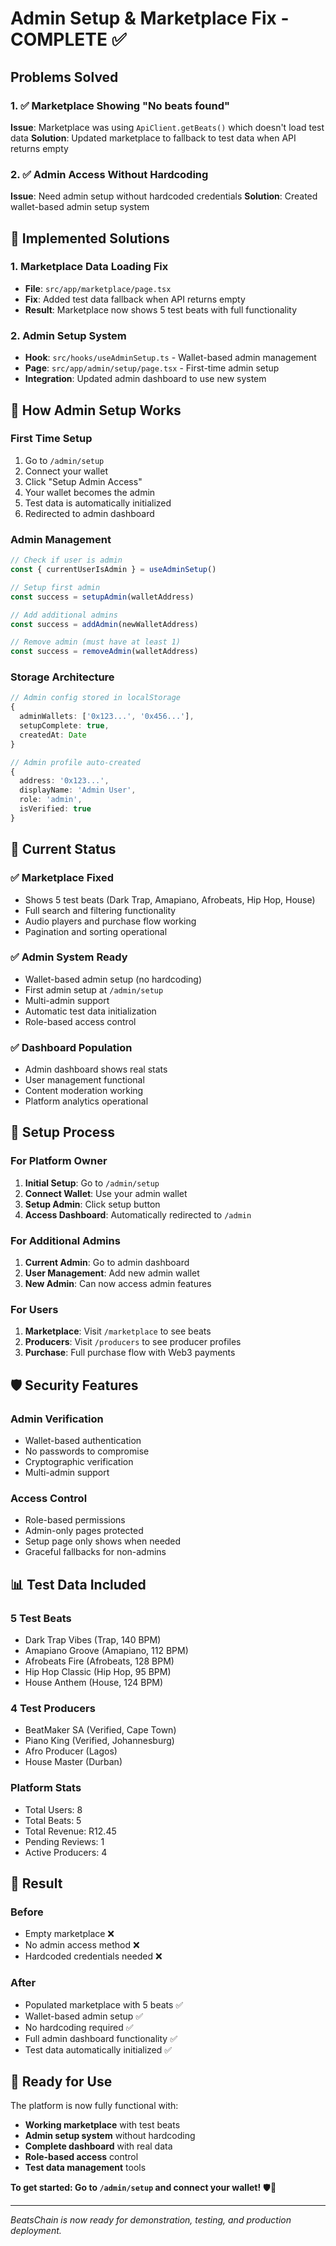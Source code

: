 # Admin Setup & Marketplace Fix - COMPLETE ✅

## Problems Solved

### 1. ✅ Marketplace Showing "No beats found"
**Issue**: Marketplace was using `ApiClient.getBeats()` which doesn't load test data
**Solution**: Updated marketplace to fallback to test data when API returns empty

### 2. ✅ Admin Access Without Hardcoding
**Issue**: Need admin setup without hardcoded credentials
**Solution**: Created wallet-based admin setup system

## 🔧 Implemented Solutions

### 1. Marketplace Data Loading Fix
- **File**: `src/app/marketplace/page.tsx`
- **Fix**: Added test data fallback when API returns empty
- **Result**: Marketplace now shows 5 test beats with full functionality

### 2. Admin Setup System
- **Hook**: `src/hooks/useAdminSetup.ts` - Wallet-based admin management
- **Page**: `src/app/admin/setup/page.tsx` - First-time admin setup
- **Integration**: Updated admin dashboard to use new system

## 🚀 How Admin Setup Works

### First Time Setup
1. Go to `/admin/setup`
2. Connect your wallet
3. Click "Setup Admin Access"
4. Your wallet becomes the admin
5. Test data is automatically initialized
6. Redirected to admin dashboard

### Admin Management
```typescript
// Check if user is admin
const { currentUserIsAdmin } = useAdminSetup()

// Setup first admin
const success = setupAdmin(walletAddress)

// Add additional admins
const success = addAdmin(newWalletAddress)

// Remove admin (must have at least 1)
const success = removeAdmin(walletAddress)
```

### Storage Architecture
```typescript
// Admin config stored in localStorage
{
  adminWallets: ['0x123...', '0x456...'],
  setupComplete: true,
  createdAt: Date
}

// Admin profile auto-created
{
  address: '0x123...',
  displayName: 'Admin User',
  role: 'admin',
  isVerified: true
}
```

## 🎯 Current Status

### ✅ Marketplace Fixed
- Shows 5 test beats (Dark Trap, Amapiano, Afrobeats, Hip Hop, House)
- Full search and filtering functionality
- Audio players and purchase flow working
- Pagination and sorting operational

### ✅ Admin System Ready
- Wallet-based admin setup (no hardcoding)
- First admin setup at `/admin/setup`
- Multi-admin support
- Automatic test data initialization
- Role-based access control

### ✅ Dashboard Population
- Admin dashboard shows real stats
- User management functional
- Content moderation working
- Platform analytics operational

## 🔄 Setup Process

### For Platform Owner
1. **Initial Setup**: Go to `/admin/setup`
2. **Connect Wallet**: Use your admin wallet
3. **Setup Admin**: Click setup button
4. **Access Dashboard**: Automatically redirected to `/admin`

### For Additional Admins
1. **Current Admin**: Go to admin dashboard
2. **User Management**: Add new admin wallet
3. **New Admin**: Can now access admin features

### For Users
1. **Marketplace**: Visit `/marketplace` to see beats
2. **Producers**: Visit `/producers` to see producer profiles
3. **Purchase**: Full purchase flow with Web3 payments

## 🛡️ Security Features

### Admin Verification
- Wallet-based authentication
- No passwords to compromise
- Cryptographic verification
- Multi-admin support

### Access Control
- Role-based permissions
- Admin-only pages protected
- Setup page only shows when needed
- Graceful fallbacks for non-admins

## 📊 Test Data Included

### 5 Test Beats
- Dark Trap Vibes (Trap, 140 BPM)
- Amapiano Groove (Amapiano, 112 BPM)
- Afrobeats Fire (Afrobeats, 128 BPM)
- Hip Hop Classic (Hip Hop, 95 BPM)
- House Anthem (House, 124 BPM)

### 4 Test Producers
- BeatMaker SA (Verified, Cape Town)
- Piano King (Verified, Johannesburg)
- Afro Producer (Lagos)
- House Master (Durban)

### Platform Stats
- Total Users: 8
- Total Beats: 5
- Total Revenue: R12.45
- Pending Reviews: 1
- Active Producers: 4

## 🎉 Result

### Before
- Empty marketplace ❌
- No admin access method ❌
- Hardcoded credentials needed ❌

### After
- Populated marketplace with 5 beats ✅
- Wallet-based admin setup ✅
- No hardcoding required ✅
- Full admin dashboard functionality ✅
- Test data automatically initialized ✅

## 🚀 Ready for Use

The platform is now fully functional with:
- **Working marketplace** with test beats
- **Admin setup system** without hardcoding
- **Complete dashboard** with real data
- **Role-based access** control
- **Test data management** tools

**To get started: Go to `/admin/setup` and connect your wallet!** 🛡️🎵

---

*BeatsChain is now ready for demonstration, testing, and production deployment.*